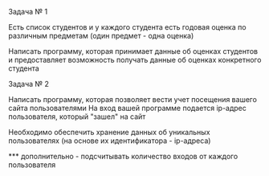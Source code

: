 Задача № 1

Есть список студентов и у каждого студента есть годовая оценка по различным предметам (один предмет - одна оценка)

Написать программу, которая принимает данные об оценках студентов и предоставляет
возможность получать данные об оценках конкретного студента

 Задача № 2

 Написать программу, которая позволяет вести учет посещения вашего сайта пользователями
 На вход вашей программе подается ip-адрес пользователя, который "зашел" на сайт

 Необходимо обеспечить хранение данных об уникальных пользователях (на основе их идентификатора - ip-адреса)

 *** дополнительно - подсчитывать количество входов от каждого пользователя
